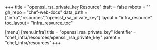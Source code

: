 +++
title = "openssl_rsa_private_key Resource"
draft = false
robots = ""
gh_repo = "chef-web-docs"
data_path = ["infra","resources","openssl_rsa_private_key"]
layout = "infra_resource"
toc_layout = "infra_resource_toc"

[menu]
  [menu.infra]
    title = "openssl_rsa_private_key"
    identifier = "chef_infra/resources/openssl_rsa_private_key"
    parent = "chef_infra/resources"
+++

<!-- The contents of this page are automatically generated from the openssl_rsa_private_key.yaml file in the data directory. -->
<!-- To suggest a change, edit the https://github.com/chef/chef/blob/main/lib/chef/resource/openssl_rsa_private_key.rb file
      and submit a pull request to the https://github.com/chef/chef repository. -->
